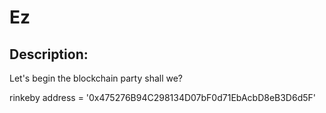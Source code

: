 
# Ez
## Description:
Let's begin the blockchain party 
shall we?

rinkeby address = '0x475276B94C298134D07bF0d71EbAcbD8eB3D6d5F'

